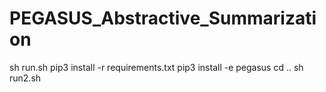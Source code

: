 # PEGASUS_Abstractive_Summarization
sh run.sh
pip3 install -r requirements.txt
pip3 install -e pegasus
cd ..
sh run2.sh